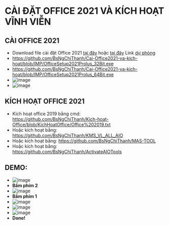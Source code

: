 # CÀI ĐẶT OFFICE 2021 VÀ KÍCH HOẠT VĨNH VIỄN #

## CÀI OFFICE 2021 ##
  - Download file cài đặt Office 2021 [tại đây](https://officecdn.microsoft.com/db/492350f6-3a01-4f97-b9c0-c7c6ddf67d60/media/en-us/ProPlus2021Retail.img) hoặc [tại đây](https://bsthanh-my.sharepoint.com/:u:/g/personal/0914678254_bsthanh_onmicrosoft_com/EXiGwcp2FV5IkwMqbgz_vuMByjQHiB7t2nbSF4osVSPD6A?e=3Oh09X) Link [dự phòng](https://bsthanh-my.sharepoint.com/:u:/g/personal/0914678254_bsthanh_onmicrosoft_com/EXf8X5BidaVEvl6mMPkv0vkBpvqHaUUJ5tc-yE9yfmghIw?e=iVo9XO)
  - https://github.com/BsNgChiThanh/Cai-Office2021-va-kich-hoat/blob/IMP/OfficeSetup2021Prolus_32Bit.exe
  - https://github.com/BsNgChiThanh/Cai-Office2021-va-kich-hoat/blob/IMP/OfficeSetup2021Prolus_64Bit.exe
  - ![image](https://github.com/BsNgChiThanh/Cai-Office2021-va-kich-hoat/assets/82578024/2b0397e4-e59a-4139-80be-56b1d50378a3)
  - ![image](https://github.com/BsNgChiThanh/Cai-Office2021-va-kich-hoat/assets/82578024/52ba52c0-6f16-4318-bd89-9cde64b0391c)

## KÍCH HOẠT OFFICE 2021 ##
- Kích hoạt office 2019 bằng cmd: https://github.com/BsNgChiThanh/Kich-hoat-Office/blob/KichHoatOffice/Office%202019.txt
- Hoặc kích hoạt bằng: https://github.com/BsNgChiThanh/KMS_VL_ALL_AIO
- Hoặc kích hoạt bằng: https://github.com/BsNgChiThanh/MAS-TOOL
- Hoặc kích hoạt bằng: https://github.com/BsNgChiThanh/ActivateAIOTools

## DEMO: ##
- ![image](https://github.com/BsNgChiThanh/Cai-Office2021-va-kich-hoat/assets/82578024/1840b033-611f-40c6-b578-1e014614fe9a)
- **Bấm phím 2**
- ![image](https://github.com/BsNgChiThanh/Cai-Office2021-va-kich-hoat/assets/82578024/1de68f1e-76b3-4c33-8224-a35149a858bf)
- **Bấm phím 1**
- ![image](https://github.com/BsNgChiThanh/Cai-Office2021-va-kich-hoat/assets/82578024/527a21a6-60d1-4d5c-87b4-b2a5a68cd155)
- ![image](https://github.com/BsNgChiThanh/Cai-Office2021-va-kich-hoat/assets/82578024/aab10569-c2f9-4893-919b-95253aaf6b10)
- ![image](https://github.com/BsNgChiThanh/Cai-Office2021-va-kich-hoat/assets/82578024/b255cdaf-3fb8-43f6-ae34-a6f9e14a7b03)
- **Done!**
